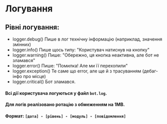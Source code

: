 # Логування

## Рівні логування:

- logger.debug()	Пише в лог технічну інформацію (наприклад, значення змінних)
- logger.info()	Пише щось типу: "Користувач натиснув на кнопку"
- logger.warning()	Пише: "Обережно, ця кнопка неактивна, але бот не зламався"
- logger.error()	Пише: "Помилка! Але ми її перехопили"
- logger.exception()	Те саме що error, але ще й з трасуванням (дебаг-інфо про місце)
- logger.critical()	Бот зламався.

#### Всі дії користувача логуються у файл `bot.log`.
#### Для логів реалізовано ротацію з обмеженням на 1MB.
#### Формат: `[дата] - [рівень] - [модуль] - [повідомлення]`
